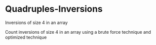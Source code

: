 # Quadruples-Inversions
Inversions of size 4 in an array

Count inversions of size 4 in an array using a brute force technique and optimized technique
